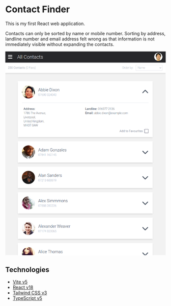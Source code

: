 # Contact Finder

This is my first React web application.

Contacts can only be sorted by name or mobile number. Sorting by address, landline number and email address felt wrong as that information is not immediately visible without expanding the contacts.

![Screenshot](/Screenshot.png)

## Technologies

* [Vite v5](https://vite.dev/)
* [React v18](https://react.dev/)
* [Tailwind CSS v3](https://tailwindcss.com/)
* [TypeScript v5](https://www.typescriptlang.org/)
